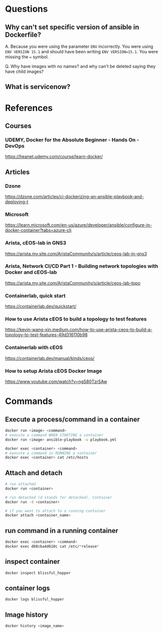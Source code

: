 # Questions

## Why can't set specific version of ansible in Dockerfile?
A. Because you were using the parameter `ENV` incorrectly. You were using `ENV VERSION 15.1` and should have been writing `ENV VERSION=15.1`. You were missing the `=` symbol.

Q. Why have images with no names? and why can't be deleted saying they have child images?

## What is servicenow?


# References

## Courses
### UDEMY, Docker for the Absolute Beginner - Hands On - DevOps
<https://heanet.udemy.com/course/learn-docker/>

## Articles
### Dzone
<https://dzone.com/articles/ci-dockerizing-an-ansible-playbook-and-deploying-t>

### Microsoft
<https://learn.microsoft.com/en-us/azure/developer/ansible/configure-in-docker-container?tabs=azure-cli>

### Arista, cEOS-lab in GNS3
<https://arista.my.site.com/AristaCommunity/s/article/ceos-lab-in-gns3>

### Arista, Network CI/CD Part 1 - Building network topologies with Docker and cEOS-lab
<https://arista.my.site.com/AristaCommunity/s/article/ceos-lab-topo>

### Containerlab, quick start
<https://containerlab.dev/quickstart/>

### How to use Arista cEOS to build a topology to test features
<https://kevin-wang-xin.medium.com/how-to-use-arista-ceos-to-build-a-topology-to-test-features-49d316110b98>

### Containerlab with cEOS
<https://containerlab.dev/manual/kinds/ceos/>

### How to setup Arista cEOS Docker Image
<https://www.youtube.com/watch?v=ngS80TzrSAw>



# Commands

## Execute a process/command in a container
```bash
docker run <image> <command>
# execute a command WHEN STARTING a container
docker run <image> ansible-playbook -u playbook.yml
```

```bash
docker exec <container> <command>
# execute a command in RUNNING a container
docker exec <container> cat /etc/hosts
```

## Attach and detach
```bash
# run attached
docker run <container>

# run detached (d stands for detached). Container
docker run -d <container>

# if you want to attach to a running container
docker attach <container_name>
```

## run command in a running container
```bash
docker exec <container> <command>
docker exec d88cba4d610c cat /etc/*release*
```

## inspect container
```bash
docker inspect blissful_hopper
```

## container logs
```bash
docker logs blissful_hopper
```

## Image history
```bash
docker history <image_name>
```
